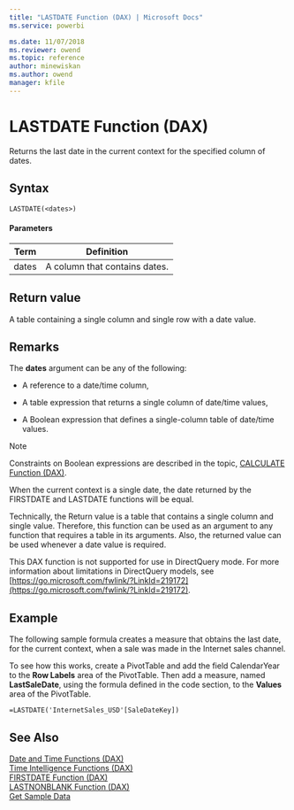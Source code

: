 ```yaml
---
title: "LASTDATE Function (DAX) | Microsoft Docs"
ms.service: powerbi 

ms.date: 11/07/2018
ms.reviewer: owend
ms.topic: reference
author: minewiskan
ms.author: owend
manager: kfile
---
```

# LASTDATE Function (DAX)
Returns the last date in the current context for the specified column of dates.  
  
## Syntax  
  
```dax
LASTDATE(<dates>)  
```
  
#### Parameters  
  
|Term|Definition|  
|--------|--------------|  
|dates|A column that contains dates.|  
  
## Return value  
A table containing a single column and single row with a date value.  
  
## Remarks  
The **dates** argument can be any of the following:  
  
-   A reference to a date/time column,  
  
-   A table expression that returns a single column of date/time values,  
  
-   A Boolean expression that defines a single-column table of date/time values.  
  
> [!NOTE]  
> Constraints on Boolean expressions are described in the topic, [CALCULATE Function &#40;DAX&#41;](calculate-function-dax.md).  
  
When the current context is a single date, the date returned by the FIRSTDATE and LASTDATE functions will be equal.  
  
Technically, the Return value is a table that contains a single column and single value. Therefore, this function can be used as an argument to any function that requires a table in its arguments. Also, the returned value can be used whenever a date value is required.  
  
This DAX function is not supported for use in DirectQuery mode. For more information about limitations in DirectQuery models, see  [https://go.microsoft.com/fwlink/?LinkId=219172](https://go.microsoft.com/fwlink/?LinkId=219172).  
  
## Example  
The following sample formula creates a measure that obtains the last date, for the current context, when a sale was made in the Internet sales channel.  
  
To see how this works, create a PivotTable and add the field CalendarYear to the **Row Labels** area of the PivotTable. Then add a measure, named **LastSaleDate**, using the formula defined in the code section, to the **Values** area of the PivotTable.  
  
```dax
=LASTDATE('InternetSales_USD'[SaleDateKey])  
```
  
## See Also  
[Date and Time Functions &#40;DAX&#41;](date-and-time-functions-dax.md)  
[Time Intelligence Functions &#40;DAX&#41;](time-intelligence-functions-dax.md)  
[FIRSTDATE Function &#40;DAX&#41;](firstdate-function-dax.md)  
[LASTNONBLANK Function &#40;DAX&#41;](lastnonblank-function-dax.md)  
[Get Sample Data](https://go.microsoft.com/fwlink/?LinkId=164474)  
  
